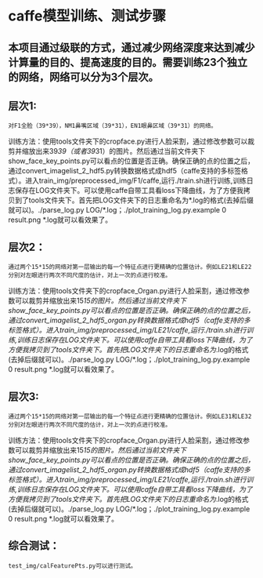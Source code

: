 # caffe模型训练、测试步骤
## 本项目通过级联的方式，通过减少网络深度来达到减少计算量的目的、提高速度的目的。需要训练23个独立的网络，网络可以分为3个层次。
## 层次1: 
    对F1全脸（39*39），NM1鼻嘴区域（39*31），EN1眼鼻区域（39*31）的网络。
训练方法：使用tools文件夹下的cropface.py进行人脸采割，通过修改参数可以裁剪并缩放出来39*39（或者39*31）的图片。然后通过当前文件夹下show_face_key_points.py可以看点的位置是否正确。确保正确的点的位置之后，通过convert_imagelist_2_hdf5.py转换数据格式成hdf5（caffe支持的多标签格式）。进入train_img/preprocessed_img/F1/caffe,运行./train.sh进行训练,训练日志保存在LOG文件夹下。可以使用caffe自带工具看loss下降曲线，为了方便我拷贝到了tools文件夹下。首先把LOG文件夹下的日志重命名为*.log的格式(去掉后缀就可以)。./parse_log.py LOG/*.log；./plot_training_log.py.example 0 result.png *.log就可以看效果了。
## 层次2：
    通过两个15*15的网络对第一层输出的每一个特征点进行更精确的位置估计。例如LE21和LE22分别对左眼进行两次不同尺度的估计，对上一次的点进行校准。
训练方法：使用tools文件夹下的cropface_Organ.py进行人脸采割，通过修改参数可以裁剪并缩放出来15*15的图片。然后通过当前文件夹下show_face_key_points.py可以看点的位置是否正确。确保正确的点的位置之后，通过convert_imagelist_2_hdf5_organ.py转换数据格式成hdf5（caffe支持的多标签格式）。进入train_img/preprocessed_img/LE21/caffe,运行./train.sh进行训练,训练日志保存在LOG文件夹下。可以使用caffe自带工具看loss下降曲线，为了方便我拷贝到了tools文件夹下。首先把LOG文件夹下的日志重命名为*.log的格式(去掉后缀就可以)。./parse_log.py LOG/*.log；./plot_training_log.py.example 0 result.png *.log就可以看效果了。
## 层次3: 
    通过两个15*15的网络对第一层输出的每一个特征点进行更精确的位置估计。例如LE31和LE32分别对左眼进行两次不同尺度的估计，对上一次的点进行校准。
训练方法：使用tools文件夹下的cropface_Organ.py进行人脸采割，通过修改参数可以裁剪并缩放出来15*15的图片。然后通过当前文件夹下show_face_key_points.py可以看点的位置是否正确。确保正确的点的位置之后，通过convert_imagelist_2_hdf5_organ.py转换数据格式成hdf5（caffe支持的多标签格式）。进入train_img/preprocessed_img/LE21/caffe,运行./train.sh进行训练,训练日志保存在LOG文件夹下。可以使用caffe自带工具看loss下降曲线，为了方便我拷贝到了tools文件夹下。首先把LOG文件夹下的日志重命名为*.log的格式(去掉后缀就可以)。./parse_log.py LOG/*.log；./plot_training_log.py.example 0 result.png *.log就可以看效果了。

## 综合测试：
    test_img/calFeaturePts.py可以进行测试。
